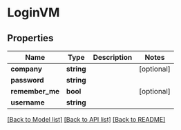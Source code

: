 # LoginVM

## Properties
Name | Type | Description | Notes
------------ | ------------- | ------------- | -------------
**company** | **string** |  | [optional] 
**password** | **string** |  | 
**remember_me** | **bool** |  | [optional] 
**username** | **string** |  | 

[[Back to Model list]](../README.md#documentation-for-models) [[Back to API list]](../README.md#documentation-for-api-endpoints) [[Back to README]](../README.md)


